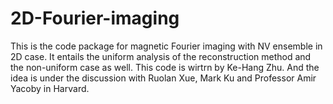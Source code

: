 # 2D-Fourier-imaging
This is the code package for magnetic Fourier imaging with NV ensemble in 2D case. It entails the uniform analysis of the reconstruction method and the non-uniform case as well. This code is wirtrn by Ke-Hang Zhu. And the idea is under the discussion with Ruolan Xue, Mark Ku and Professor Amir Yacoby in Harvard.
